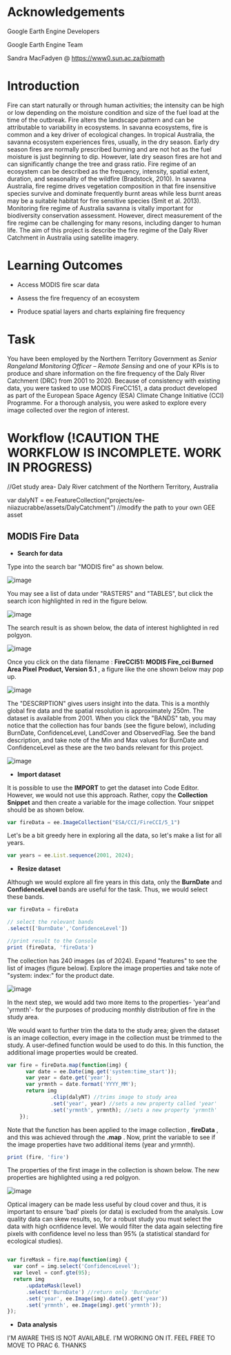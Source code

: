 # Acknowledgements

Google Earth Engine Developers

Google Earth Engine Team

Sandra MacFadyen @ https://www0.sun.ac.za/biomath




# Introduction

Fire can start naturally or through human activities; the intensity can be high or low depending on the moisture condition and size of the fuel load at the time of the outbreak. Fire alters the landscape pattern and can be attributable to variability in ecosystems. In savanna ecosystems, fire is common and a key driver of ecological changes. In tropical Australia, the savanna ecosystem experiences fires, usually, in the dry season. Early dry season fires are normally prescribed burning and are not hot as the fuel moisture is just beginning to dip. However, late dry season fires are hot and can significantly change the tree and grass ratio. Fire regime of an ecosystem can be described as the frequency, intensity, spatial extent, duration, and seasonality of the wildfire  (Bradstock, 2010). In savanna Australia, fire regime drives vegetation composition in that fire insensitive species survive and dominate frequently burnt areas while less burnt areas may be a suitable habitat for fire sensitive species (Smit et al. 2013). Monitoring fire regime of Australia savanna is vitally important for biodiversity conservation assessment. However, direct measurement of the fire regime can be challenging for many resons, including danger to human life. The aim of this project is describe the fire regime of the Daly River Catchment in Australia using satellite imagery. 



# Learning Outcomes

- Access MODIS fire scar data
  
- Assess the fire frequency of an ecosystem

- Produce spatial layers and charts explaining fire frequency


# Task

You have been employed by the Northern Territory Government as *Senior Rangeland Monitoring Officer – Remote Sensing* and one of your KPIs is to produce and share information on the fire frequency of the Daly River Catchment (DRC) from 2001 to 2020. 
Because of consistency with existing data, you were tasked to use MODIS FireCC151, a data product developed as part of the European Space Agency (ESA) Climate Change Initiative (CCI) Programme. For a thorough analysis, you were asked to explore every image collected over the region of interest. 

# Workflow (!CAUTION THE WORKFLOW IS INCOMPLETE. WORK IN PROGRESS)

//Get study area- Daly River catchment of the Northern Territory, Australia

var dalyNT = ee.FeatureCollection("projects/ee-niiazucrabbe/assets/DalyCatchment") //modify the path to your own GEE asset 



## MODIS Fire Data

- **Search for data**


Type into the search bar "MODIS fire" as shown below.

![image](https://github.com/user-attachments/assets/8599f15c-d70c-4c2a-995d-32a3373f6d93)

You may see a list of data under "RASTERS" and "TABLES", but click the search icon highlighted in red in the figure below.

![image](https://github.com/user-attachments/assets/43baece9-7b5e-4954-92c0-9461f260ce81)


The search result is as shown below, the data of interest highlighted in red polgyon.

![image](https://github.com/user-attachments/assets/d0b6dfaf-0016-4b70-a30b-2660e00680ac)


Once you click on the data filename : **FireCCI51: MODIS Fire_cci Burned Area Pixel Product, Version 5.1** , a figure like the one shown below may pop up.

![image](https://github.com/user-attachments/assets/40068c6a-f739-48fa-94a8-c83fe30136e9)


The "DESCRIPTION" gives users insight into the data. This is a monthly global fire data and the spatial resolution is approximately 250m. The dataset is available from 2001.
When you click the "BANDS" tab, you may notice that the collection has four bands (see the figure below), including BurnDate, ConfidenceLevel,  LandCover and ObservedFlag. See the band description, and take note of the Min and Max values for BurnDate and ConfidenceLevel as these are the two bands relevant for this project.





![image](https://github.com/user-attachments/assets/4cefd564-e66a-4293-adf0-75255840fa81)






- **Import dataset**

It is possible to use the **IMPORT** to get the dataset into Code Editor. However, we would not use this approach. Rather, copy the **Collection Snippet** and then create a variable for the image collection. Your snippet should be as shown below.

```JavaScript
var fireData = ee.ImageCollection("ESA/CCI/FireCCI/5_1")
```

Let's be a bit greedy here in exploring all the data, so let's make a list for all years.


```JavaScript
var years = ee.List.sequence(2001, 2024);
```


- **Resize dataset**


Although we would explore all fire years in this data, only the **BurnDate** and **ConfidenceLevel** bands are useful for the task. Thus, we would select these bands. 

```JavaScript
var fireData = fireData

// select the relevant bands
.select(['BurnDate','ConfidenceLevel'])

//print result to the Console
print (fireData, 'fireData')
```

The collection has 240 images (as of 2024). Expand "features" to see the list of images (figure below). Explore the image properties and take note of "system: index:" for the product date. 




![image](https://github.com/user-attachments/assets/ad05ed08-696a-4a02-8180-5f982a989566)




In the next step, we would add two more items to the properties- 'year'and 'yrmnth'- for the purposes of producing monthly distribution of fire in the study area.


We would want to further trim the data to the study area; given the dataset is an image collection, every image in the collection must be trimmed to the study. A user-defined function would be used to do this. In this function, the additional image properties would be created.

```JavaScript
var fire = fireData.map(function(img) { 
      var date = ee.Date(img.get('system:time_start'));
      var year = date.get('year');
      var yrmnth = date.format('YYYY_MM');
      return img
              .clip(dalyNT) //trims image to study area
              .set('year', year) //sets a new property called 'year'
              .set('yrmnth', yrmnth); //sets a new property 'yrmnth'
    });  
```

Note that the function has been applied to the image collection , **fireData** , and this was achieved through the **.map** . Now, print the variable to see if the image properties have two additional items (year and yrmnth).

```JavaScript
print (fire, 'fire')
```

The properties of the first image in the collection is shown below. The new properties are highlighted using a red polgyon.


![image](https://github.com/user-attachments/assets/8b30f7da-db79-4718-9163-271c0dbcc216)



Optical imagery can be made less useful by cloud cover and thus, it is important to ensure 'bad' pixels (or data) is excluded from the analysis. Low quality data can skew results, so, for a robust study you must select the data with high ocnfidence level. We would filter the data again selecting fire pixels with confidence level no less than 95% (a statistical standard for ecological studies).


```JavaScript

var fireMask = fire.map(function(img) {
  var conf = img.select('ConfidenceLevel');
  var level = conf.gte(95);
  return img
      .updateMask(level)
      .select('BurnDate') //return only 'BurnDate' 
      .set('year', ee.Image(img).date().get('year'))
      .set('yrmnth', ee.Image(img).get('yrmnth'));
});
```


- **Data analysis**

I'M AWARE THIS IS NOT AVAILABLE. I'M WORKING ON IT. FEEL FREE TO MOVE TO PRAC 6. THANKS
